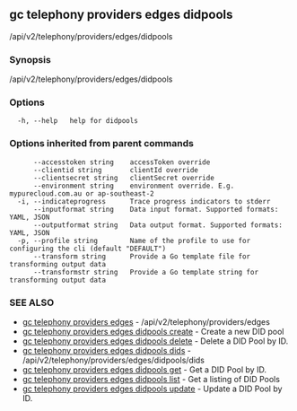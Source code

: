 ## gc telephony providers edges didpools

/api/v2/telephony/providers/edges/didpools

### Synopsis

/api/v2/telephony/providers/edges/didpools

### Options

```
  -h, --help   help for didpools
```

### Options inherited from parent commands

```
      --accesstoken string    accessToken override
      --clientid string       clientId override
      --clientsecret string   clientSecret override
      --environment string    environment override. E.g. mypurecloud.com.au or ap-southeast-2
  -i, --indicateprogress      Trace progress indicators to stderr
      --inputformat string    Data input format. Supported formats: YAML, JSON
      --outputformat string   Data output format. Supported formats: YAML, JSON
  -p, --profile string        Name of the profile to use for configuring the cli (default "DEFAULT")
      --transform string      Provide a Go template file for transforming output data
      --transformstr string   Provide a Go template string for transforming output data
```

### SEE ALSO

* [gc telephony providers edges](gc_telephony_providers_edges.html)	 - /api/v2/telephony/providers/edges
* [gc telephony providers edges didpools create](gc_telephony_providers_edges_didpools_create.html)	 - Create a new DID pool
* [gc telephony providers edges didpools delete](gc_telephony_providers_edges_didpools_delete.html)	 - Delete a DID Pool by ID.
* [gc telephony providers edges didpools dids](gc_telephony_providers_edges_didpools_dids.html)	 - /api/v2/telephony/providers/edges/didpools/dids
* [gc telephony providers edges didpools get](gc_telephony_providers_edges_didpools_get.html)	 - Get a DID Pool by ID.
* [gc telephony providers edges didpools list](gc_telephony_providers_edges_didpools_list.html)	 - Get a listing of DID Pools
* [gc telephony providers edges didpools update](gc_telephony_providers_edges_didpools_update.html)	 - Update a DID Pool by ID.



